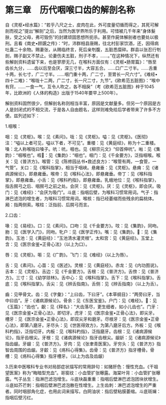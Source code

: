 # 第三章　历代咽喉口齿的解剖名称

自《灵枢•经水篇》：“若乎八尺之士，皮肉在此，外可度量切循而得之，其死可解剖而视之”提出“解剖”之后，当然为医学界所乐于利用。可惜被几千年来“身体髮肤，受之父母，弗可毁伤”的封建顽固思想所扼杀。甚至作屍体解剖者也要处以极刑。且看《南史•顾覬之传》：“时，沛群相县唐赐，往北村彭家饮酒，还，因得病吐蛊二十余物。赐妻张，从赐临终言，死后亲刳腹，五脏悉糜碎。群县以张忍行刳剖，赐子副又不禁止。论妻伤夫五脏，刑子不孝，……。”在这种情况下，纵然还有些解剖资料遗留下来，也是寥廖无几，在喉科方面仅有：《灵枢•肠胃篇》：“唇至齿长九分，……齿以后至会厌，深三寸半，大容五合。……口广二寸半。……舌重十两，长七寸，广二寸半。……咽门重十两，广二寸，至胃长一尺六寸”。《难经•四十二难》：“喉咙十二两，广二寸，长一尺二寸，九节”。《欧希范五脏图》：“喉中有窍，……一食一气，互令人吹之，各不相戾”（考《欧希范五脏图》梓于1045年，比欧洲的《人体的构造》出版于1540年要早上500年）。

解剖资料固然很少，但解剖名称则相当丰富，原因是文献量多。但另一个原因是古人是封闭式的不相交流，于是各人自由题名，这样则难免给后学者带来了许多不方便。兹列述如下：

1.咽喉：

咽：见《灵枢》。喉：见《素问》。咙：见《灵枢》。嗌：见《灵枢》。《医彻》注：“嗌以上者可见，嗌以下者，不可见”。重楼：见《黄庭经》，称为十二重楼。嗓：北人称喉咙曰嗓子。吭：吭，咽也。见《柳宗元文》“仰首伸吭”。喖：见《集韵》：“咽喉也”。㗇𠻧：见《集韵》：“咽也”。咽门：见《千金要方》，泛指咽喉。喉关：见《普济方》。喉管：见《陈修园丛书•救述良方》：“喉管有两，一食管，一气管”。关口：见《喉科指掌》，相当于咽峡。悬雍垂：见《灵枢》。悬痈：见《诸病源候论》，即悬雍垂。喉帝：见《喉科心法》，即悬雍垂。帝丁：见《喉科指掌》，即悬雍垂。小舌：见《喉科杓指》，即悬雍垂。乳蛾地位：见《喉科指掌》，指舌腭弓之后、咽腭弓之前之处。会厌：见《灵枢》。厌：见《灵枢》，即会厌。吸门：见《难经》：“会厌为吸门”。斗底：指咽后壁，为喉科习惯常用词。气子：指淋巴滤泡的增生者，为喉科习惯常用词。喉核：指已经萎缩而些残余的扁桃体。厢：指两侧索。喉柱：泛指前、后腭弓而言。

2.口齿：

喙：见《易经》。口：见《素问》。口吻：见《千金要方》。呅：见《集韵》，同吻。肳：见《医学入门》，同吻。牝户：见《医学正传》。嘴：见《集韵》。𠲿：见《集韵》。玉池：见《黄庭经》：“玉池清水灌灵根”。太和宫：见《黄庭经》。玉堂上含：见《医宗金鉴•正骨心法》（以上为口）。

唇：见《灵枢》。㖘：见《广韵》。飞门：见《难经》（以上为唇）。

舌：见《素问》。心苗：见《医述》。灵根：见《黄庭经》。赤龙：见《内功图说》。舌本：见《灵枢》。舌边：见《千金要方》。舌根：见《普济方》。舌傍：见《普济方》。三寸：见《幼学琼林》。舌中心：见《喉科指掌》。舌下：见《喉科指掌》。舌底：见《喉科指掌》。舌尖：见《辨舌指南》。舌侧：见《辨舌指南》（以上为舌）。

齒：见甲骨文。齿：见《字彙》：“上曰齿，下曰牙”。《本草纲目》：“两旁曰牙，当中曰齿”。牙：《诸病源候论》。骨余：见《东医宝鉴》。户门：见《难经》。𪗸：见《玉篇》：“齿也”。齯：见《释名》：“大齿落尽，更生细者，如小儿齿也”。门牙：见《医宗金鉴•正骨心法》，即切牙。虎牙：见《医宗金鉴•正骨心法》，即尖牙。槽牙：见《医宗金鉴•正骨心法》，即双尖牙和磨牙。尽根牙：见《医宗金鉴•正骨心法》，即第八磨牙。牙尽头：见《世医得效方》，为第八磨牙后方。外板：见《喉科杓指》，泛指切牙。内板：见《喉科杓指》，泛指磨牙。齿根：见《诸病源候论》，指牙齿根尖。牙根：见《诸病源候论》指牙齿根尖。龈龂：见《诸病源候论》指齿龈。牙龈：见《普济方》。牙肉：见《张聿青医案》。牙穷头：见《普济方》指智齿周围的齿龈。牙齩：见《疡科心得集》。齿骨：见《普济方》指牙槽骨。骨槽：见《疡科心得集》指牙槽牙。（以上为齿及齿龈）

3.历来中医喉科专业书对局部症状描写的常用辞句：如猪肝色：慢性充血。《干祖望医案》称为“晦暗型充血”。哥窑纹：小血管扩张曝露。海棠叶背：小血管扩张曝露。气子丛生：指淋巴滤泡增生。斗底块磊重重：指咽后壁淋巴滤泡团块状增生。斗底如芥芒刺：指咽后壁淋巴滤泡散在性增生。上生齿刺：淋巴滤泡增生的严重者。同时咽部角化症，也用此词来描写。白网油状：指后壁粘膜萎缩。斗底斑斓：指咽后壁污红。
